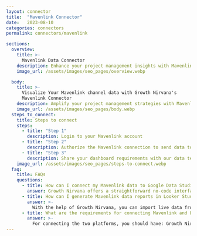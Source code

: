 ```yaml
---
layout: connector
title:  "Mavenlink Connector"
date:   2023-08-10
categories: connectors
permalink: connectors/mavenlink

sections:
  overview:
    title: >-
      Mavenlink Data Connector
    description: Enhance your project management insights with Mavenlink integration. Seamlessly merge project data from Mavenlink with Looker Studio's analytical capabilities, unlocking insights that shape project strategies, resource allocation, and operational excellence.
    image_url: /assets/images/seo_pages/overview.webp

  body:
    title: >-
      Visualize Your Mavenlink channel data with Growth Nirvana's
      Mavenlink Connector
    description: Amplify your project management strategies with Mavenlink insights integrated into Looker Studio.
    image_url: /assets/images/seo_pages/body.webp
  steps_to_connect:
    title: Steps to connect
    steps:
      - title: "Step 1"
        description: Login to your Mavenlink account
      - title: "Step 2"
        description: Authorize the Mavenlink connection to send data to Growth Nirvana
      - title: "Step 3"
        description: Share your dashboard requirements with our data team. We will build the report for you.
    image_url: /assets/images/seo_pages/steps-to-connect.webp
  faq:
    title: FAQs
    questions:
      - title: How can I connect my Mavenlink data to Google Data Studio/Looker Studio?
        answer: Growth Nirvana offers a straightforward no-code interface to connect to Mavenlink data sources.
      - title: How can I generate Mavenlink data reports in Looker Studio?
        answer: >-
          With the help of Growth Nirvana, you can import live data from Mavenlink into Looker Studio. These data can be viewed in charts, tables, and dashboards to generate branded reports that can be shared instantly.
      - title: What are the requirements for connecting Mavenlink and Looker Studio?
        answer: >-
          For connecting the two platforms, you should have: Growth Nirvana Account and Mavenlink Ads Account
---
```

